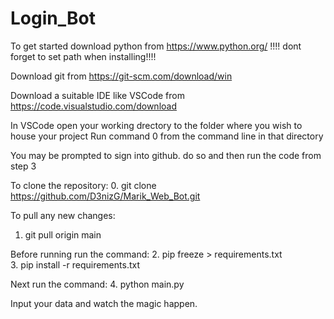 # Login_Bot

To get started download python from https://www.python.org/
!!!! dont forget to set path when installing!!!!

Download git from https://git-scm.com/download/win

Download a suitable IDE like VSCode from https://code.visualstudio.com/download

In VSCode open your working drectory to the folder where you wish to house your project
Run command 0 from the command line in that directory

You may be prompted to sign into github. do so and then run the code from step 3


To clone the repository:
0. git clone https://github.com/D3nizG/Marik_Web_Bot.git

To pull any new changes: 
1. git pull origin main

Before running run the command: 
2. pip freeze > requirements.txt   
3. pip install -r requirements.txt

Next run the command: 
4. python main.py

Input your data and watch the magic happen.